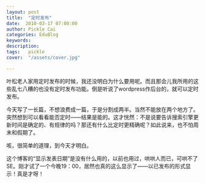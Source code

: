 ```yaml
---
layout: post  
title:  "定时发布"
date:  2010-03-17 07:00:00
author: Pickle Cai  
categories: EduBlog  
keywords: 
description:   
tags:	pickle   
cover:  "/assets/cover.jpg"  

---
```


叶松老人家用定时发布的时候，我还没明白为什么要用呢。而且那会儿我所用的这些乱七八糟的也没有定时发布功能。倒是听说了wordpress作后台的，就可以定时发布。



今天写了一长篇，不想浪费成一篇，于是分割成两半。当然不能放在两个地方了。突然想到可以看看能否定时——结果是能的。这才恍然：不是说要告诉搜索引擎更新时间是确定的、有规律的吗？那还有什么比定时更精确呢？如此说来，也不怕周末和假期了。



咳，很简单的道理，到今天才明白。



这个博客的“显示发表日期”是没有什么用的，以前也用过，哄哄人而已，可哄不了SE。刚才试了一个今晚19：00，居然也真的这么显示了——以已发布的形式显示！真是才呀！



		    
